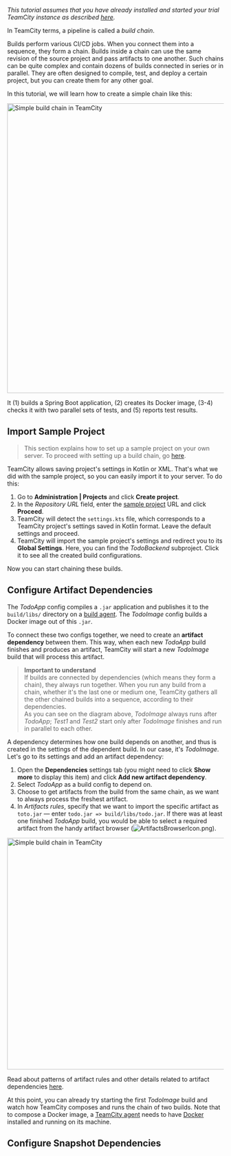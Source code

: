 [//]: # (title: Create Pipeline)
[//]: # (auxiliary-id: Create Pipeline)

_This tutorial assumes that you have already installed and started your trial TeamCity instance as described [here](quick-setup-guide.md)._

In TeamCity terms, a pipeline is called a _build chain_.

Builds perform various CI/CD jobs. When you connect them into a sequence, they form a chain. Builds inside a chain can use the same revision of the source project and pass artifacts to one another. Such chains can be quite complex and contain dozens of builds connected in series or in parallel. They are often designed to compile, test, and deploy a certain project, but you can create them for any other goal.

In this tutorial, we will learn how to create a simple chain like this:

<img src="buildChainSimple.png" width="674" alt="Simple build chain in TeamCity"/>

It (1) builds a Spring Boot application, (2) creates its Docker image, (3-4) checks it with two parallel sets of tests, and (5) reports test results.

## Import Sample Project

>This section explains how to set up a sample project on your own server. To proceed with setting up a build chain, go [here](#Configure+Artifact+Dependencies).

TeamCity allows saving project's settings in Kotlin or XML. That's what we did with the sample project, so you can easily import it to your server. To do this:
1. Go to __Administration | Projects__ and click __Create project__.
2. In the _Repository URL_ field, enter the [sample project](https://github.com/mkjetbrains/TodoApp-NoChain-KTS) URL and click __Proceed__.
3. TeamCity will detect the `settings.kts` file, which corresponds to a TeamCity project's settings saved in Kotlin format. Leave the default settings and proceed.
4. TeamCity will import the sample project's settings and redirect you to its __Global Settings__. Here, you can find the _TodoBackend_ subproject. Click it to see all the created build configurations.

Now you can start chaining these builds.

## Configure Artifact Dependencies

The _TodoApp_ config compiles a `.jar` application and publishes it to the `build/libs/` directory on a [build agent](build-agent.md). The _TodoImage_ config builds a Docker image out of this `.jar`.

To connect these two configs together, we need to create an __artifact dependency__ between them. This way, when each new _TodoApp_ build finishes and produces an artifact, TeamCity will start a new _TodoImage_ build that will process this artifact.

>__Important to understand__  
>If builds are connected by dependencies (which means they form a chain), they always run together. When you run any build from a chain, whether it's the last one or medium one, TeamCity gathers all the other chained builds into a sequence, according to their dependencies.  
>As you can see on the diagram above, _TodoImage_ always runs after _TodoApp_; _Test1_ and _Test2_ start only after _TodoImage_ finishes and run in parallel to each other.

A dependency determines how one build depends on another, and thus is created in the settings of the dependent build. In our case, it's _TodoImage_. Let's go to its settings and add an artifact dependency:
1. Open the __Dependencies__ settings tab (you might need to click __Show more__ to display this item) and click __Add new artifact dependency__.
2. Select _TodoApp_ as a build config to depend on.
3. Choose to get artifacts from the build from the same chain, as we want to always process the freshest artifact.
4. In _Artifacts rules_, specify that we want to import the specific artifact as `toto.jar` — enter `todo.jar => build/libs/todo.jar`. If there was at least one finished _TodoApp_ build, you would be able to select a required artifact from the handy artifact browser (![ArtifactsBrowserIcon.png](ArtifactsBrowserIcon.png)).

<img src="chaindemo1.png" width="539" alt="Simple build chain in TeamCity"/>

Read about patterns of artifact rules and other details related to artifact dependencies [here](artifact-dependencies.md).

At this point, you can already try starting the first _TodoImage_ build and watch how TeamCity composes and runs the chain of two builds. Note that to compose a Docker image, a [TeamCity agent](build-agent.md) needs to have [Docker](https://www.docker.com/) installed and running on its machine.

## Configure Snapshot Dependencies

